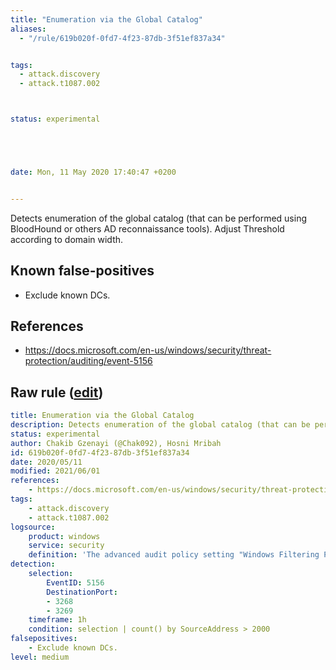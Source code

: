 ```yaml
---
title: "Enumeration via the Global Catalog"
aliases:
  - "/rule/619b020f-0fd7-4f23-87db-3f51ef837a34"


tags:
  - attack.discovery
  - attack.t1087.002



status: experimental





date: Mon, 11 May 2020 17:40:47 +0200


---
```


Detects enumeration of the global catalog (that can be performed using BloodHound or others AD reconnaissance tools). Adjust Threshold according to domain width.

<!--more-->


## Known false-positives

* Exclude known DCs.



## References

* https://docs.microsoft.com/en-us/windows/security/threat-protection/auditing/event-5156


## Raw rule ([edit](https://github.com/SigmaHQ/sigma/edit/master/rules/windows/builtin/security/win_global_catalog_enumeration.yml))
```yaml
title: Enumeration via the Global Catalog 
description: Detects enumeration of the global catalog (that can be performed using BloodHound or others AD reconnaissance tools). Adjust Threshold according to domain width.
status: experimental
author: Chakib Gzenayi (@Chak092), Hosni Mribah
id: 619b020f-0fd7-4f23-87db-3f51ef837a34
date: 2020/05/11
modified: 2021/06/01
references:
    - https://docs.microsoft.com/en-us/windows/security/threat-protection/auditing/event-5156
tags:
    - attack.discovery
    - attack.t1087.002
logsource:
    product: windows
    service: security
    definition: 'The advanced audit policy setting "Windows Filtering Platform > Filtering Platform Connection" must be configured for Success'
detection:
    selection:
        EventID: 5156
        DestinationPort:
        - 3268
        - 3269
    timeframe: 1h
    condition: selection | count() by SourceAddress > 2000
falsepositives:
    - Exclude known DCs.
level: medium

```
